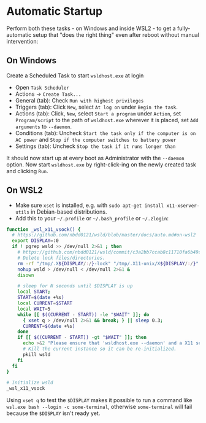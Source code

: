 Automatic Startup
==============

Perform both these tasks - on Windows and inside WSL2 - to get a
fully-automatic setup that "does the right thing" even after reboot without
manual intervention:

## On Windows

Create a Scheduled Task to start `wsldhost.exe` at login
* Open `Task Scheduler`
* Actions &rarr; `Create Task...`
* General (tab): Check `Run with highest privileges`
* Triggers (tab): Click `New`, select `At log on` under `Begin the task`.
* Actions (tab): Click, `New`, select `Start a program` under `Action`, set `Program/script` to the path of `wsldhost.exe` wherever it is placed, set `Add arguments` to `--daemon`.
* Conditions (tab): Uncheck `Start the task only if the computer is on AC power` and `Stop if the computer switches to battery power`
* Settings (tab): Uncheck `Stop the task if it runs longer than`

It should now start up at every boot as Administrator with the `--daemon`
option. Now start `wsldhost.exe` by right-click-ing on the newly
created task and clicking `Run`.

## On WSL2

* Make sure `xset` is installed, e.g. with `sudo apt-get install
  x11-xserver-utils` in Debian-based distributions.
* Add this to your `~/.profile` or `~/.bash_profile` or `~/.zlogin`:

``` bash
function _wsl_x11_vsock() {
  # https://github.com/nbdd0121/wsld/blob/master/docs/auto.md#on-wsl2
  export DISPLAY=:0
  if ! pgrep wsld >> /dev/null 2>&1 ; then
    # https://github.com/nbdd0121/wsld/commit/c3a2bb7ccab8c11710fa6b49cf10434a80a853dd
    # Delete lock files/directories.
    rm -rf "/tmp/.X${DISPLAY/:/}-lock" "/tmp/.X11-unix/X${DISPLAY/:/}"
    nohup wsld > /dev/null < /dev/null 2>&1 &
    disown

    # sleep for N seconds until $DISPLAY is up
    local START;
    START=$(date +%s)
    local CURRENT=$START
    local WAIT=5
    while [[ $((CURRENT - START)) -le "$WAIT" ]]; do
      { xset q > /dev/null 2>&1 && break; } || sleep 0.3;
      CURRENT=$(date +%s)
    done
    if [[ $((CURRENT - START)) -gt "$WAIT" ]]; then
      echo >&2 "Please ensure that 'wsldhost.exe --daemon' and a X11 server is running on the Windows host."
      # Kill the current instance so it can be re-initialized.
      pkill wsld
    fi
  fi
}

# Initialize wsld
_wsl_x11_vsock
```

Using `xset q` to test the `$DISPLAY` makes it possible to run a command like `wsl.exe bash --login -c some-terminal`, otherwise `some-terminal` will fail because the `$DISPLAY` isn't ready yet.
